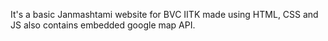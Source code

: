 It's a basic Janmashtami website for BVC IITK made using HTML, CSS and JS also contains embedded google map API.

